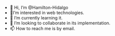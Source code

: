 - 👋 Hi, I’m @Hamilton-Hidalgo
- 👀I’m interested in web technologies.
- 🌱 I’m currently learning it.
- 💞️ I’m looking to collaborate in its implementation.
- 📫 How to reach me is by email.

<!---
Hamilton-Hidalgo/Hamilton-Hidalgo is a ✨ special ✨ repository because its `README.md` (this file) appears on your GitHub profile.
You can click the Preview link to take a look at your changes.
--->
